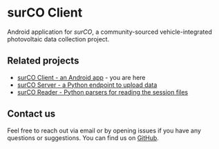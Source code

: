 # surCO Client

Android application for *surCO*, a community-sourced vehicle-integrated photovoltaic data collection project.

## Related projects
- [surCO Client - an Android app](https://github.com/isi-ies-group/VIPV-surCO-Client) - you are here
- [surCO Server - a Python endpoint to upload data](https://github.com/isi-ies-group/VIPV-surCO-Server)
- [surCO Reader - Python parsers for reading the session files](https://github.com/isi-ies-group/VIPV-surCO-Reader)

## Contact us
Feel free to reach out via email or by opening issues if you have any questions or suggestions. You can find us on [GitHub](https://github.com/isi-ies-group).
